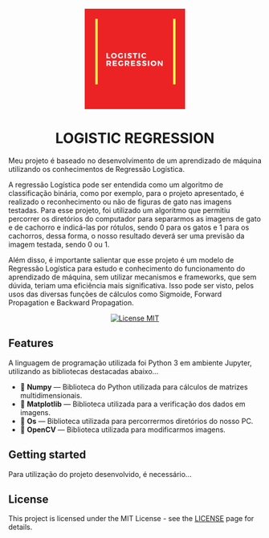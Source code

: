 <h1 align="center">
<br>
  <img src=https://github.com/ViniciusRubens/Logistic-Regression/blob/main/Images/LOGISTIC%20REGRESSION%20Logotipo.png alt="LOGISTIC REGRESSION" width="200">
<br>
<br>
LOGISTIC REGRESSION
</h1>

<p align="justify">
Meu projeto é baseado no desenvolvimento de um aprendizado de máquina utilizando os conhecimentos de Regressão Logística. 

A regressão Logística pode ser entendida como um algoritmo de classificação binária, como por exemplo, para o projeto apresentado, é realizado o reconhecimento ou não de figuras de gato nas imagens testadas. Para esse projeto, foi utilizado um algoritmo que permitiu percorrer os diretórios do computador para separarmos as imagens de gato e de cachorro e indicá-las por rótulos, sendo 0 para os gatos e 1 para os cachorros, dessa forma, o nosso resultado deverá ser uma previsão da imagem testada, sendo 0 ou 1. 

Além disso, é importante salientar que esse projeto é um modelo de Regressão Logística para estudo e conhecimento do funcionamento do aprendizado de máquina, sem utilizar mecanismos e frameworks, que sem dúvida, teriam uma eficiência mais significativa. Isso pode ser visto, pelos usos das diversas funções de cálculos como Sigmoide, Forward Propagation e Backward Propagation.

</p>

<p align="center">
  <a href="https://opensource.org/licenses/MIT">
    <img src="https://img.shields.io/badge/License-MIT-blue.svg" alt="License MIT">
  </a>
</p>

## Features
[//]: # (Add the features of your project here:)
A linguagem de programação utilizada foi Python 3 em ambiente Jupyter, utilizando as bibliotecas destacadas abaixo...

- 📁 **Numpy** — Biblioteca do Python utilizada para cálculos de matrizes multidimensionais.
- 📁 **Matplotlib** — Biblioteca utilizada para a verificação dos dados em imagens.
- 📁 **Os** — Biblioteca utilizada para percorrermos diretórios do nosso PC.
- 📁 **OpenCV** — Biblioteca utilizada para modificarmos imagens.

## Getting started

Para utilização do projeto desenvolvido, é necessário...


## License

This project is licensed under the MIT License - see the [LICENSE](https://opensource.org/licenses/MIT) page for details.